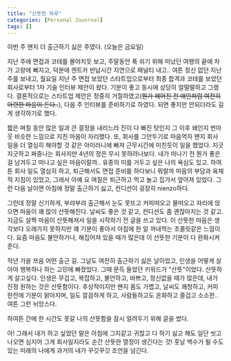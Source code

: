```yaml
---
title: "산뜻한 하루"
categories: [Personal Jounrnal]
tags: []
---
```


이번 주 왠지 더 출근하기 싫은 주였다. (오늘은 금요일)

지난 주에 면접과 코테를 몰아치듯 보고, 주말동안 푹 쉬기 위해 떠났던 여행의 끝에 차가 고랑에 빠지고, 덕분에 렌트카 반납시간 지연으로 패널티 내고..
여튼 정신 없던 지난 주를 보내고, 월요일 지난 주 면접 보았던 스타트업으로부터 최종 합격과 코테를 보았던 회사로부터 1차 기술 인터뷰 제안이 왔다.
기분이 좋고 동시에 상당히 얼떨떨하고 그랬다.
결론적으로는 스타트업 제안은 정중히 거절하였고(~~뭔가 헤어진 전 애인처럼 여전히 아련한 마음이 든다..~~), 다음 주 인터뷰를 준비하기로 하였다.
되면 좋지만 안되더라도 길게 생각하기로 했다.

짧은 며칠 동안 많은 일과 큰 결정을 내리느라 진이 다 빠진 탓인지 그 이후 왜인지 번아웃 비슷한 느낌으로 지친 마음이 자리했다.
또, 회사를 그만두기로 마음먹자 왠지 회사 일을 더 열심히 해야할 것 같은 아이러니에 빠져 근무시간에 미친듯이 일을 했었다.
지긋지긋하고 짜증나는 회사지만 4년의 정은 무시 못하려나보다.
내가 떠나기 전 뭔가 좋은 걸 남겨두고 떠나고 싶은 마음이랄까.. 유종의 미를 거두고 싶은 나의 욕심도 있고.
하여튼 회사 일도 열심히 하고, 퇴근해서도 면접 준비를 하다보니 뭐랄까 마음의 부담과 육체적 지침이 있었고, 그래서 아예 요 며칠은 퇴근하고 먹고 놀고 집가서 엎어져 있었다.
그런 다음 날이면 아침에 정말 출근하기 싫고, 컨디션이 굉장히 nienzo하다.

그런데 정말 신기하게, 부랴부랴 출근해서 눈도 못뜨고 커피떠오고 물떠오고 자리에 앉으면 마음이 꽤 많이 산뜻해진다.
날씨도 좋은 것 같고, 컨디션도 좀 괜찮아지는 것 같고.
지금도 살짝 마음이 산뜻해져서 일을 시작하기 전 글을 쓰고 있다. 이 산뜻한 마음은 생각보다 오래가지 못하지만 꽤 기분이 좋아서 아침에 한 알 꺼내먹는 초콜릿같은 느낌이다.
요즘 마음도 불안하거나, 해집어져 있을 때가 많은데 이 산뜻한 기분이 다 완화시켜준다.

작년 가을 쯔음 어떤 출근 길.
그날도 여전히 출근하기 싫은 날이었고, 인생을 어떻게 살아야 행복하나 하는 고민에 빠졌었다.
그때 문득 들었던 키워드가 "산뜻"이었다. 산뜻하게 살고싶다.
인생은 무겁고, 복잡하고, 불안하고, 바쁘고, 정신없을 때가 많은데, 내가 진정 원하는 것은 산뜻함이다.
추상적이지만 왠지 몸도 가볍고, 날씨도 쾌청하고, 커피 한잔에 기분이 맑아지며, 일도 깔끔하게 하고, 사람들하고도 온화하고 즐겁고 소소한.. 여튼 그런 뉘앙스다.

하여튼 간에 한 시간도 못갈 나의 산뜻함을 잠시 얼려두기 위해 글을 썼다.

아! 그래서 내가 하고 싶었던 말은 아침에 그지같고 귀찮고 다 하기 싫고 해도 일단 씻고 나오면 심지어 그게 회사일지라도 순간 산뜻한 열정이 생긴다는 것!
훗날 백수가 될 수도 있는 미래의 나에게 과거의 내가 꾸깃꾸깃 조언을 넘긴다.
